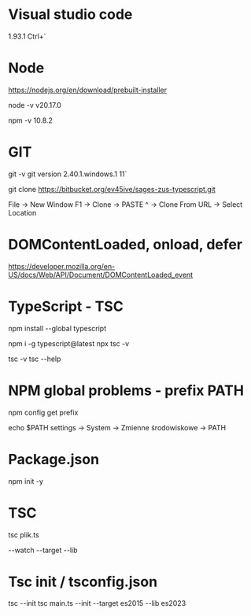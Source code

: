 
# Visual studio code
1.93.1
Ctrl+`

# Node
https://nodejs.org/en/download/prebuilt-installer

node -v 
v20.17.0

npm -v 
10.8.2

# GIT
git -v 
git version 2.40.1.windows.1
11`

git clone https://bitbucket.org/ev45ive/sages-zus-typescript.git

File -> New Window 
F1 -> Clone -> PASTE ^ -> Clone From URL -> Select Location

# DOMContentLoaded, onload, defer
https://developer.mozilla.org/en-US/docs/Web/API/Document/DOMContentLoaded_event

# TypeScript - TSC 
npm install --global typescript

npm i -g typescript@latest
npx tsc -v 

tsc -v
tsc --help

# NPM global problems - prefix PATH
npm config get prefix
<!-- C:\Program Files\nodejs -->

echo $PATH 
settings -> System -> Zmienne środowiskowe -> PATH 

# Package.json
npm init -y

# TSC
tsc plik.ts 

--watch
--target 
--lib 

# Tsc init / tsconfig.json
tsc --init 
tsc main.ts --init --target es2015 --lib es2023